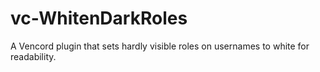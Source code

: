 # vc-WhitenDarkRoles
A Vencord plugin that sets hardly visible roles on usernames to white for readability.
